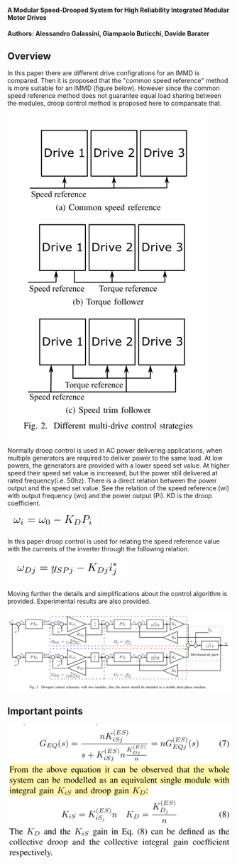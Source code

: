 #### A Modular Speed-Drooped System for High Reliability Integrated Modular Motor Drives
#### Authors: Alessandro Galassini, Giampaolo Buticchi, Davide Barater
## Overview
In this paper there are different drive configrations for an IMMD is compared. Then it is proposed that the "common speed reference" method is more suitable for an IMMD (figure below). However since the common speed reference method does not guarantee equal load sharing between the modules, droop control method is proposed here to compansate that.

![](fig2.png)

Normally droop control is used in AC power delivering applications, when multiple generators are required to deliver power to the same load. At low powers, the generators are provided with a lower speed set value. At higher speed their speed set value is increased, but the power still delivered at rated frequency(i.e. 50hz). There is a direct relation between the power output and the speed set value. See the relation of the speed reference (wi) with output frequency (wo) and the power output (Pi). KD is the droop coefficient.  
![](eqn1.png)

In this paper droop control is used for relating the speed reference value with the currents of the inverter through the following relation.  
![](eqn2.png)

Moving further the details and simplifications about the control algorithm is provided. Experimental results are also provided.

![the blue part here is simplified over an assumption](fig3.png)

## Important points
![](eqns78.png) 
